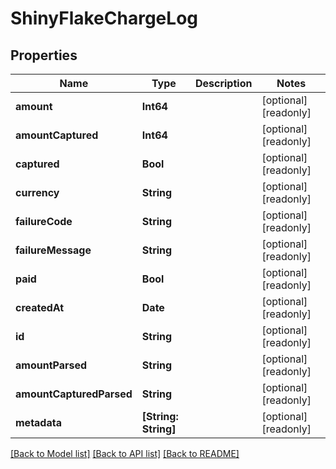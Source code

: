 # ShinyFlakeChargeLog

## Properties
Name | Type | Description | Notes
------------ | ------------- | ------------- | -------------
**amount** | **Int64** |  | [optional] [readonly] 
**amountCaptured** | **Int64** |  | [optional] [readonly] 
**captured** | **Bool** |  | [optional] [readonly] 
**currency** | **String** |  | [optional] [readonly] 
**failureCode** | **String** |  | [optional] [readonly] 
**failureMessage** | **String** |  | [optional] [readonly] 
**paid** | **Bool** |  | [optional] [readonly] 
**createdAt** | **Date** |  | [optional] [readonly] 
**id** | **String** |  | [optional] [readonly] 
**amountParsed** | **String** |  | [optional] [readonly] 
**amountCapturedParsed** | **String** |  | [optional] [readonly] 
**metadata** | **[String: String]** |  | [optional] [readonly] 

[[Back to Model list]](../README.md#documentation-for-models) [[Back to API list]](../README.md#documentation-for-api-endpoints) [[Back to README]](../README.md)


